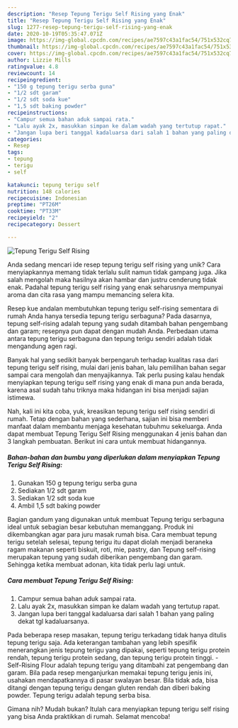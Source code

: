 ```yaml
---
description: "Resep Tepung Terigu Self Rising yang Enak"
title: "Resep Tepung Terigu Self Rising yang Enak"
slug: 1277-resep-tepung-terigu-self-rising-yang-enak
date: 2020-10-19T05:35:47.071Z
image: https://img-global.cpcdn.com/recipes/ae7597c43a1fac54/751x532cq70/tepung-terigu-self-rising-foto-resep-utama.jpg
thumbnail: https://img-global.cpcdn.com/recipes/ae7597c43a1fac54/751x532cq70/tepung-terigu-self-rising-foto-resep-utama.jpg
cover: https://img-global.cpcdn.com/recipes/ae7597c43a1fac54/751x532cq70/tepung-terigu-self-rising-foto-resep-utama.jpg
author: Lizzie Mills
ratingvalue: 4.8
reviewcount: 14
recipeingredient:
- "150 g tepung terigu serba guna"
- "1/2 sdt garam"
- "1/2 sdt soda kue"
- "1,5 sdt baking powder"
recipeinstructions:
- "Campur semua bahan aduk sampai rata."
- "Lalu ayak 2x, masukkan simpan ke dalam wadah yang tertutup rapat."
- "Jangan lupa beri tanggal kadaluarsa dari salah 1 bahan yang paling dekat tgl kadaluarsanya."
categories:
- Resep
tags:
- tepung
- terigu
- self

katakunci: tepung terigu self 
nutrition: 148 calories
recipecuisine: Indonesian
preptime: "PT26M"
cooktime: "PT33M"
recipeyield: "2"
recipecategory: Dessert

---
```



![Tepung Terigu Self Rising](https://img-global.cpcdn.com/recipes/ae7597c43a1fac54/751x532cq70/tepung-terigu-self-rising-foto-resep-utama.jpg)

Anda sedang mencari ide resep tepung terigu self rising yang unik? Cara menyiapkannya memang tidak terlalu sulit namun tidak gampang juga. Jika salah mengolah maka hasilnya akan hambar dan justru cenderung tidak enak. Padahal tepung terigu self rising yang enak seharusnya mempunyai aroma dan cita rasa yang mampu memancing selera kita.

Resep kue andalan membutuhkan tepung terigu self-rising sementara di rumah Anda hanya tersedia tepung terigu serbaguna? Pada dasarnya, tepung self-rising adalah tepung yang sudah ditambah bahan pengembang dan garam; resepnya pun dapat dengan mudah Anda. Perbedaan utama antara tepung terigu serbaguna dan tepung terigu sendiri adalah tidak mengandung agen ragi.

Banyak hal yang sedikit banyak berpengaruh terhadap kualitas rasa dari tepung terigu self rising, mulai dari jenis bahan, lalu pemilihan bahan segar sampai cara mengolah dan menyajikannya. Tak perlu pusing kalau hendak menyiapkan tepung terigu self rising yang enak di mana pun anda berada, karena asal sudah tahu triknya maka hidangan ini bisa menjadi sajian istimewa.


Nah, kali ini kita coba, yuk, kreasikan tepung terigu self rising sendiri di rumah. Tetap dengan bahan yang sederhana, sajian ini bisa memberi manfaat dalam membantu menjaga kesehatan tubuhmu sekeluarga. Anda dapat membuat Tepung Terigu Self Rising menggunakan 4 jenis bahan dan 3 langkah pembuatan. Berikut ini cara untuk membuat hidangannya.

<!--inarticleads1-->

##### Bahan-bahan dan bumbu yang diperlukan dalam menyiapkan Tepung Terigu Self Rising:

1. Gunakan 150 g tepung terigu serba guna
1. Sediakan 1/2 sdt garam
1. Sediakan 1/2 sdt soda kue
1. Ambil 1,5 sdt baking powder


Bagian gandum yang digunakan untuk membuat Tepung terigu serbaguna ideal untuk sebagian besar kebutuhan memanggang. Produk ini dikembangkan agar para juru masak rumah bisa. Cara membuat tepung terigu setelah selesai, tepung terigu itu dapat diolah menjadi beraneka ragam makanan seperti biskuit, roti, mie, pastry, dan Tepung self-rising merupakan tepung yang sudah diberikan pengembang dan garam. Sehingga ketika membuat adonan, kita tidak perlu lagi untuk. 

<!--inarticleads2-->

##### Cara membuat Tepung Terigu Self Rising:

1. Campur semua bahan aduk sampai rata.
1. Lalu ayak 2x, masukkan simpan ke dalam wadah yang tertutup rapat.
1. Jangan lupa beri tanggal kadaluarsa dari salah 1 bahan yang paling dekat tgl kadaluarsanya.


Pada beberapa resep masakan, tepung terigu terkadang tidak hanya ditulis tepung terigu saja. Ada keterangan tambahan yang lebih spesifik menerangkan jenis tepung terigu yang dipakai, seperti tepung terigu protein rendah, tepung terigu protein sedang, dan tepung terigu protein tinggi. - Self-Rising Flour adalah tepung terigu yang ditambahi zat pengembang dan garam. Bila pada resep menganjurkan memakai tepung terigu jenis ini, usahakan mendapatkannya di pasar swalayan besar. Bila tidak ada, bisa ditangi dengan tepung terigu dengan gluten rendah dan diberi baking powder. Tepung terigu adalah tepung serba bisa. 

Gimana nih? Mudah bukan? Itulah cara menyiapkan tepung terigu self rising yang bisa Anda praktikkan di rumah. Selamat mencoba!
